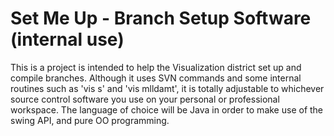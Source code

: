 # Set Me Up - Branch Setup Software (internal use)

This is a project is intended to help the Visualization district set up and compile branches. Although it uses SVN commands and some internal routines such as 'vis s' and 'vis mlldamt', it is totally adjustable to whichever source control software you use on your personal or professional workspace. The language of choice will be Java in order to make use of the swing API, and pure OO programming.
